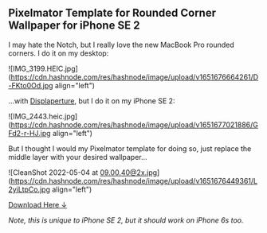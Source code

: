 ## Pixelmator Template for Rounded Corner Wallpaper for iPhone SE 2


I may hate the Notch, but I really love the new MacBook Pro rounded corners. I do it on my desktop:

![IMG_3199.HEIC.jpg](https://cdn.hashnode.com/res/hashnode/image/upload/v1651676664261/D-FKto0Od.jpg align="left")

...with [Displaperture](https://manytricks.com/displaperture/), but I do it on my iPhone SE 2:

![IMG_2443.heic.jpg](https://cdn.hashnode.com/res/hashnode/image/upload/v1651677021886/GFd2-r-HJ.jpg align="left")

But I thought I would my Pixelmator template for doing so, just replace the middle layer with your desired wallpaper...

![CleanShot 2022-05-04 at 09.00.40@2x.jpg](https://cdn.hashnode.com/res/hashnode/image/upload/v1651676449361/L2yiLtpCo.jpg align="left")

[Download Here &darr;](https://a.supportally.com/2oimEO)

*Note, this is unique to iPhone SE 2, but it should work on iPhone 6s too.*

